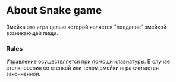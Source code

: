 # About Snake game
Змейка это игра целью которой является "поедание" змейкой возникающей пищи.

### Rules
Управление осуществляется при помощи клавиатуры.
В случае столкновения со стенкой или телом змейки игра считается законченной.
